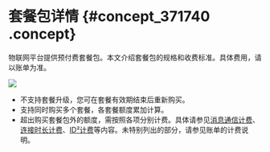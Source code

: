 # 套餐包详情 {#concept_371740 .concept}

物联网平台提供预付费套餐包。本文介绍套餐包的规格和收费标准。具体费用，请以账单为准。

![](http://static-aliyun-doc.oss-cn-hangzhou.aliyuncs.com/assets/img/301859/155918514948021_zh-CN.png)

-   不支持套餐升级，您可在套餐有效期结束后重新购买。
-   支持同时购买多个套餐，各套餐额度累加计算。
-   超出购买套餐包外的额度，需按照各项分别计费。具体请参见[消息通信计费](cn.zh-CN/产品定价/消息通信计费.md#)、[连接时长计费](cn.zh-CN/产品定价/连接时长计费.md#)、[ID²计费](https://help.aliyun.com/document_detail/103141.html)等内容。未特别列出的部分，请参见账单的计费说明。

